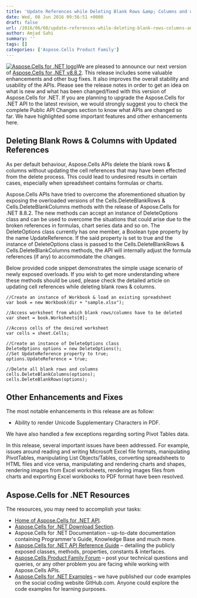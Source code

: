 ```yaml
---
title: 'Update References while Deleting Blank Rows &amp; Columns and other Enhancements with Aspose.Cells for .NET 8.8.2'
date: Wed, 08 Jun 2016 09:56:51 +0000
draft: false
url: /2016/06/08/update-references-while-deleting-blank-rows-columns-and-other-enhancements-with-aspose.cells-for-.net-8.8.2/
author: Amjad Sahi
summary: ''
tags: []
categories: ['Aspose.Cells Product Family']
---
```


[![Aspose.Cells for .NET logo][1]](http://www.aspose.com/.net/excel-component.aspx "Aspose.Cells for .NET API")We are pleased to announce our next version of [Aspose.Cells for .NET v8.8.2][2]. This release includes some valuable enhancements and other bug fixes. It also improves the overall stability and usability of the APIs. Please see the release notes in order to get an idea on what is new and what has been changed/fixed with this version of Aspose.Cells for .NET. If you are planning to upgrade the Aspose.Cells for .NET API to the latest revision, we would strongly suggest you to check the complete Public API Changes section to know what APIs are changed so far. We have highlighted some important features and other enhancements here.

## Deleting Blank Rows & Columns with Updated References

As per default behaviour, Aspose.Cells APIs delete the blank rows & columns without updating the cell references that may have been effected from the delete process. This could lead to undesired results in certain cases, especially when spreadsheet contains formulas or charts.

Aspose.Cells APIs have tried to overcome the aforementioned situation by exposing the overloaded versions of the Cells.DeleteBlankRows & Cells.DeleteBlankColumns methods with the release of Aspose.Cells for .NET 8.8.2. The new methods can accept an instance of DeleteOptions class and can be used to overcome the situations that could arise due to the broken references in formulas, chart series data and so on. The DeleteOptions class currently has one member, a Boolean type property by the name UpdateReference. If the said property is set to true and the instance of DeleteOptions class is passed to the Cells.DeleteBlankRows & Cells.DeleteBlankColumns methods, the API will internally adjust the formula references (if any) to accommodate the changes.

Below provided code snippet demonstrates the simple usage scenario of newly exposed overloads. If you wish to get more understanding where these methods should be used, please check the detailed article on updating cell references while deleting blank rows & columns.

```
//Create an instance of Workbook & load an existing spreadsheet
var book = new Workbook(dir + "sample.xlsx");

//Access worksheet from which blank rows/columns have to be deleted
var sheet = book.Worksheets[0];

//Access cells of the desired worksheet
var cells = sheet.Cells;

//Create an instance of DeleteOptions class
DeleteOptions options = new DeleteOptions();
//Set UpdateReference property to true;
options.UpdateReference = true;

//Delete all blank rows and columns
cells.DeleteBlankColumns(options);
cells.DeleteBlankRows(options);
```

## Other Enhancements and Fixes

The most notable enhancements in this release are as follow:

*   Ability to render Unicode Supplementary Characters in PDF.

We have also handled a few exceptions regarding sorting Pivot Tables data.

In this release, several important issues have been addressed. For example, issues around reading and writing Microsoft Excel file formats, manipulating PivotTables, manipulating List Objects/Tables, converting spreadsheets to HTML files and vice versa, manipulating and rendering charts and shapes, rendering images from Excel worksheets, rendering images files from charts and exporting Excel workbooks to PDF format have been resolved.

## Aspose.Cells for .NET Resources

The resources, you may need to accomplish your tasks:

*   [Home of Aspose.Cells for .NET API][3].
*   [Aspose.Cells for .NET Download Section][4].
*   Aspose.Cells for .NET Documentation – up-to-date documentation containing Programmer's Guide, Knowledge Base and much more.
*   [Aspose.Cells for .NET API Reference Guide][5] – detailing the publicly exposed classes, methods, properties, constants & interfaces.
*   [Aspose.Cells Product Family Forum][6] – post your technical questions and queries, or any other problem you are facing while working with Aspose.Cells APIs.
*   [Aspose.Cells for .NET Examples][7] – we have published our code examples on the social coding website GitHub.com. Anyone could explore the code examples for learning purposes.




[1]: https://blog.aspose.com/wp-content/uploads/sites/2/2013/08/aspose-Cells-for-net_100.png "Aspose.Cells for .NET logo"
[2]: http://www.aspose.com/downloads/cells/net/new-releases/aspose.cells-for-.net-8.8.2/
[3]: http://www.aspose.com/.net/excel-component.aspx
[4]: http://www.aspose.com/downloads/cells/net
[5]: http://www.aspose.com/api/net/cells
[6]: https://forum.aspose.com/
[7]: https://github.com/aspose-cells/Aspose.Cells-for-.NET




